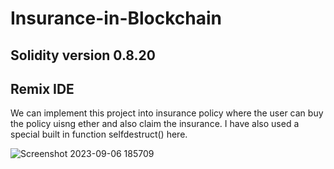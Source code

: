 # Insurance-in-Blockchain
## Solidity version 0.8.20
## Remix IDE
We can implement this project into insurance policy where the user can buy the policy uisng ether and also claim the insurance. I have also used a special built in function selfdestruct() here.


![Screenshot 2023-09-06 185709](https://github.com/Apurba3036/Insurance-in-Blockchain/assets/99759729/715f00cb-c3d8-4f5a-9f36-81764231ccd5)
